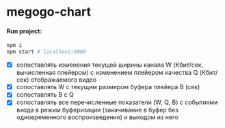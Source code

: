 # megogo-chart

#### Run project:
```bash
npm i
npm start # localhost:9000
```
- [x] сопоставлять изменения текущей ширины канала W (Кбит/сек, вычисленная плейером) с изменением плейером качества Q (Кбит/сек) отображаемого видео
- [x] сопоставлять W c текущим размером буфера плейера B (сек)
- [x] сопоставлять B с Q
- [x] сопоставлять все перечисленные показатели (W, Q, B) с событиями входа в режим буферизации (закачивание в буфер без одновременного воспроизведения) и выходом из него
